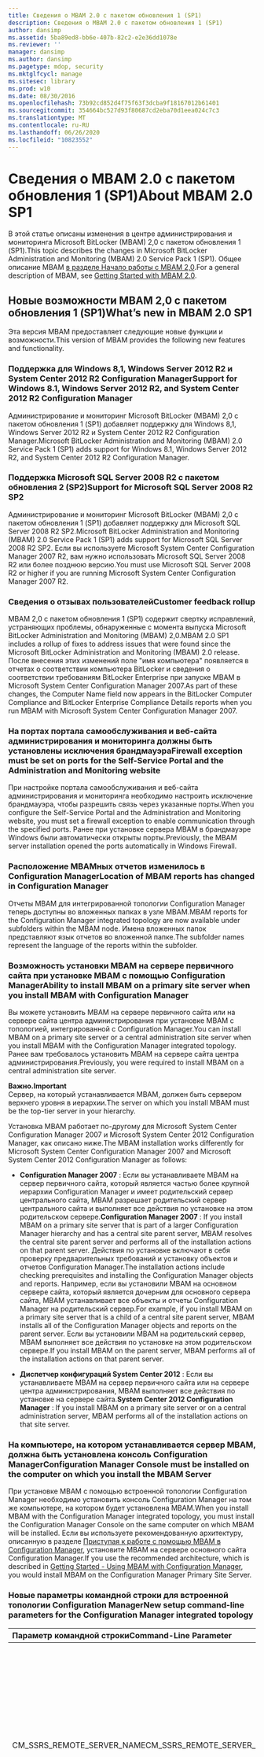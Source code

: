```yaml
---
title: Сведения о MBAM 2.0 с пакетом обновления 1 (SP1)
description: Сведения о MBAM 2.0 с пакетом обновления 1 (SP1)
author: dansimp
ms.assetid: 5ba89ed8-bb6e-407b-82c2-e2e36dd1078e
ms.reviewer: ''
manager: dansimp
ms.author: dansimp
ms.pagetype: mdop, security
ms.mktglfcycl: manage
ms.sitesec: library
ms.prod: w10
ms.date: 08/30/2016
ms.openlocfilehash: 73b92cd852d4f75f63f3dcba9f18167012b61401
ms.sourcegitcommit: 354664bc527d93f80687cd2eba70d1eea024c7c3
ms.translationtype: MT
ms.contentlocale: ru-RU
ms.lasthandoff: 06/26/2020
ms.locfileid: "10823552"
---
```

# <span data-ttu-id="f40f7-103">Сведения о MBAM 2.0 с пакетом обновления 1 (SP1)</span><span class="sxs-lookup"><span data-stu-id="f40f7-103">About MBAM 2.0 SP1</span></span>

<span data-ttu-id="f40f7-104">В этой статье описаны изменения в центре администрирования и мониторинга Microsoft BitLocker (MBAM) 2,0 с пакетом обновления 1 (SP1).</span><span class="sxs-lookup"><span data-stu-id="f40f7-104">This topic describes the changes in Microsoft BitLocker Administration and Monitoring (MBAM) 2.0 Service Pack 1 (SP1).</span></span> <span data-ttu-id="f40f7-105">Общее описание MBAM [в разделе Начало работы с MBAM 2,0](getting-started-with-mbam-20-mbam-2.md).</span><span class="sxs-lookup"><span data-stu-id="f40f7-105">For a general description of MBAM, see [Getting Started with MBAM 2.0](getting-started-with-mbam-20-mbam-2.md).</span></span>

## <a href="" id="what-s-new-in-mbam-2-0-sp1"></a><span data-ttu-id="f40f7-106">Новые возможности MBAM 2,0 с пакетом обновления 1 (SP1)</span><span class="sxs-lookup"><span data-stu-id="f40f7-106">What’s new in MBAM 2.0 SP1</span></span>

<span data-ttu-id="f40f7-107">Эта версия MBAM предоставляет следующие новые функции и возможности.</span><span class="sxs-lookup"><span data-stu-id="f40f7-107">This version of MBAM provides the following new features and functionality.</span></span>

### <span data-ttu-id="f40f7-108">Поддержка для Windows 8,1, Windows Server 2012 R2 и System Center 2012 R2 Configuration Manager</span><span class="sxs-lookup"><span data-stu-id="f40f7-108">Support for Windows 8.1, Windows Server 2012 R2, and System Center 2012 R2 Configuration Manager</span></span>

<span data-ttu-id="f40f7-109">Администрирование и мониторинг Microsoft BitLocker (MBAM) 2,0 с пакетом обновления 1 (SP1) добавляет поддержку для Windows 8,1, Windows Server 2012 R2 и System Center 2012 R2 Configuration Manager.</span><span class="sxs-lookup"><span data-stu-id="f40f7-109">Microsoft BitLocker Administration and Monitoring (MBAM) 2.0 Service Pack 1 (SP1) adds support for Windows 8.1, Windows Server 2012 R2, and System Center 2012 R2 Configuration Manager.</span></span>

### <span data-ttu-id="f40f7-110">Поддержка Microsoft SQL Server 2008 R2 с пакетом обновления 2 (SP2)</span><span class="sxs-lookup"><span data-stu-id="f40f7-110">Support for Microsoft SQL Server 2008 R2 SP2</span></span>

<span data-ttu-id="f40f7-111">Администрирование и мониторинг Microsoft BitLocker (MBAM) 2,0 с пакетом обновления 1 (SP1) добавляет поддержку для Microsoft SQL Server 2008 R2 SP2.</span><span class="sxs-lookup"><span data-stu-id="f40f7-111">Microsoft BitLocker Administration and Monitoring (MBAM) 2.0 Service Pack 1 (SP1) adds support for Microsoft SQL Server 2008 R2 SP2.</span></span> <span data-ttu-id="f40f7-112">Если вы используете Microsoft System Center Configuration Manager 2007 R2, вам нужно использовать Microsoft SQL Server 2008 R2 или более позднюю версию.</span><span class="sxs-lookup"><span data-stu-id="f40f7-112">You must use Microsoft SQL Server 2008 R2 or higher if you are running Microsoft System Center Configuration Manager 2007 R2.</span></span>

### <span data-ttu-id="f40f7-113">Сведения о отзывах пользователей</span><span class="sxs-lookup"><span data-stu-id="f40f7-113">Customer feedback rollup</span></span>

<span data-ttu-id="f40f7-114">MBAM 2,0 с пакетом обновления 1 (SP1) содержит свертку исправлений, устраняющих проблемы, обнаруженные с момента выпуска Microsoft BitLocker Administration and Monitoring (MBAM) 2,0.</span><span class="sxs-lookup"><span data-stu-id="f40f7-114">MBAM 2.0 SP1 includes a rollup of fixes to address issues that were found since the Microsoft BitLocker Administration and Monitoring (MBAM) 2.0 release.</span></span> <span data-ttu-id="f40f7-115">После внесения этих изменений поле "имя компьютера" появляется в отчетах о соответствии компьютера BitLocker и сведения о соответствии требованиям BitLocker Enterprise при запуске MBAM в Microsoft System Center Configuration Manager 2007.</span><span class="sxs-lookup"><span data-stu-id="f40f7-115">As part of these changes, the Computer Name field now appears in the BitLocker Computer Compliance and BitLocker Enterprise Compliance Details reports when you run MBAM with Microsoft System Center Configuration Manager 2007.</span></span>

### <span data-ttu-id="f40f7-116">На портах портала самообслуживания и веб-сайта администрирования и мониторинга должны быть установлены исключения брандмауэра</span><span class="sxs-lookup"><span data-stu-id="f40f7-116">Firewall exception must be set on ports for the Self-Service Portal and the Administration and Monitoring website</span></span>

<span data-ttu-id="f40f7-117">При настройке портала самообслуживания и веб-сайта администрирования и мониторинга необходимо настроить исключение брандмауэра, чтобы разрешить связь через указанные порты.</span><span class="sxs-lookup"><span data-stu-id="f40f7-117">When you configure the Self-Service Portal and the Administration and Monitoring website, you must set a firewall exception to enable communication through the specified ports.</span></span> <span data-ttu-id="f40f7-118">Ранее при установке сервера MBAM в брандмауэре Windows были автоматически открыты порты.</span><span class="sxs-lookup"><span data-stu-id="f40f7-118">Previously, the MBAM server installation opened the ports automatically in Windows Firewall.</span></span>

### <span data-ttu-id="f40f7-119">Расположение MBAMных отчетов изменилось в Configuration Manager</span><span class="sxs-lookup"><span data-stu-id="f40f7-119">Location of MBAM reports has changed in Configuration Manager</span></span>

<span data-ttu-id="f40f7-120">Отчеты MBAM для интегрированной топологии Configuration Manager теперь доступны во вложенных папках в узле MBAM.</span><span class="sxs-lookup"><span data-stu-id="f40f7-120">MBAM reports for the Configuration Manager integrated topology are now available under subfolders within the MBAM node.</span></span> <span data-ttu-id="f40f7-121">Имена вложенных папок представляют язык отчетов во вложенной папке.</span><span class="sxs-lookup"><span data-stu-id="f40f7-121">The subfolder names represent the language of the reports within the subfolder.</span></span>

### <span data-ttu-id="f40f7-122">Возможность установки MBAM на сервере первичного сайта при установке MBAM с помощью Configuration Manager</span><span class="sxs-lookup"><span data-stu-id="f40f7-122">Ability to install MBAM on a primary site server when you install MBAM with Configuration Manager</span></span>

<span data-ttu-id="f40f7-123">Вы можете установить MBAM на сервере первичного сайта или на сервере сайта центра администрирования при установке MBAM с топологией, интегрированной с Configuration Manager.</span><span class="sxs-lookup"><span data-stu-id="f40f7-123">You can install MBAM on a primary site server or a central administration site server when you install MBAM with the Configuration Manager integrated topology.</span></span> <span data-ttu-id="f40f7-124">Ранее вам требовалось установить MBAM на сервере сайта центра администрирования.</span><span class="sxs-lookup"><span data-stu-id="f40f7-124">Previously, you were required to install MBAM on a central administration site server.</span></span>

**<span data-ttu-id="f40f7-125">Важно.</span><span class="sxs-lookup"><span data-stu-id="f40f7-125">Important</span></span>**  
<span data-ttu-id="f40f7-126">Сервер, на который устанавливается MBAM, должен быть сервером верхнего уровня в иерархии.</span><span class="sxs-lookup"><span data-stu-id="f40f7-126">The server on which you install MBAM must be the top-tier server in your hierarchy.</span></span>



<span data-ttu-id="f40f7-127">Установка MBAM работает по-другому для Microsoft System Center Configuration Manager 2007 и Microsoft System Center 2012 Configuration Manager, как описано ниже.</span><span class="sxs-lookup"><span data-stu-id="f40f7-127">The MBAM installation works differently for Microsoft System Center Configuration Manager 2007 and Microsoft System Center 2012 Configuration Manager as follows:</span></span>

-   <span data-ttu-id="f40f7-128">**Configuration Manager 2007** : Если вы устанавливаете MBAM на сервер первичного сайта, который является частью более крупной иерархии Configuration Manager и имеет родительский сервер центрального сайта, MBAM разрешает родительский сервер центрального сайта и выполняет все действия по установке на этом родительском сервере.</span><span class="sxs-lookup"><span data-stu-id="f40f7-128">**Configuration Manager 2007** : If you install MBAM on a primary site server that is part of a larger Configuration Manager hierarchy and has a central site parent server, MBAM resolves the central site parent server and performs all of the installation actions on that parent server.</span></span> <span data-ttu-id="f40f7-129">Действия по установке включают в себя проверку предварительных требований и установку объектов и отчетов Configuration Manager.</span><span class="sxs-lookup"><span data-stu-id="f40f7-129">The installation actions include checking prerequisites and installing the Configuration Manager objects and reports.</span></span> <span data-ttu-id="f40f7-130">Например, если вы установили MBAM на основном сервере сайта, который является дочерним для основного сервера сайта, MBAM устанавливает все объекты и отчеты Configuration Manager на родительский сервер.</span><span class="sxs-lookup"><span data-stu-id="f40f7-130">For example, if you install MBAM on a primary site server that is a child of a central site parent server, MBAM installs all of the Configuration Manager objects and reports on the parent server.</span></span> <span data-ttu-id="f40f7-131">Если вы установили MBAM на родительский сервер, MBAM выполняет все действия по установке на этом родительском сервере.</span><span class="sxs-lookup"><span data-stu-id="f40f7-131">If you install MBAM on the parent server, MBAM performs all of the installation actions on that parent server.</span></span>

-   <span data-ttu-id="f40f7-132">**Диспетчер конфигураций System Center 2012** : Если вы устанавливаете MBAM на сервер первичного сайта или на сервере центра администрирования, MBAM выполняет все действия по установке на сервере сайта.</span><span class="sxs-lookup"><span data-stu-id="f40f7-132">**System Center 2012 Configuration Manager** : If you install MBAM on a primary site server or on a central administration server, MBAM performs all of the installation actions on that site server.</span></span>

### <a href="" id="-------------configuration-manager-console-must-be-installed-on-the--computer-on-which-you-install-the-mbam-server"></a> <span data-ttu-id="f40f7-133">На компьютере, на котором устанавливается сервер MBAM, должна быть установлена консоль Configuration Manager</span><span class="sxs-lookup"><span data-stu-id="f40f7-133">Configuration Manager Console must be installed on the computer on which you install the MBAM Server</span></span>

<span data-ttu-id="f40f7-134">При установке MBAM с помощью встроенной топологии Configuration Manager необходимо установить консоль Configuration Manager на том же компьютере, на котором будет установлена MBAM.</span><span class="sxs-lookup"><span data-stu-id="f40f7-134">When you install MBAM with the Configuration Manager integrated topology, you must install the Configuration Manager Console on the same computer on which MBAM will be installed.</span></span> <span data-ttu-id="f40f7-135">Если вы используете рекомендованную архитектуру, описанную в разделе [Приступая к работе с помощью MBAM в Configuration Manager](getting-started---using-mbam-with-configuration-manager.md), установите MBAM на сервере основного сайта Configuration Manager.</span><span class="sxs-lookup"><span data-stu-id="f40f7-135">If you use the recommended architecture, which is described in [Getting Started - Using MBAM with Configuration Manager](getting-started---using-mbam-with-configuration-manager.md), you would install MBAM on the Configuration Manager Primary Site Server.</span></span>

### <span data-ttu-id="f40f7-136">Новые параметры командной строки для встроенной топологии Configuration Manager</span><span class="sxs-lookup"><span data-stu-id="f40f7-136">New setup command-line parameters for the Configuration Manager integrated topology</span></span>

<table>
<colgroup>
<col width="33%" />
<col width="33%" />
<col width="33%" />
</colgroup>
<thead>
<tr class="header">
<th align="left"><span data-ttu-id="f40f7-137">Параметр командной строки</span><span class="sxs-lookup"><span data-stu-id="f40f7-137">Command-Line Parameter</span></span></th>
<th align="left"><span data-ttu-id="f40f7-138">Описание</span><span class="sxs-lookup"><span data-stu-id="f40f7-138">Description</span></span></th>
<th align="left"><span data-ttu-id="f40f7-139">Пример.</span><span class="sxs-lookup"><span data-stu-id="f40f7-139">Example</span></span></th>
</tr>
</thead>
<tbody>
<tr class="odd">
<td align="left"><p><span data-ttu-id="f40f7-140">CM_SSRS_REMOTE_SERVER_NAME</span><span class="sxs-lookup"><span data-stu-id="f40f7-140">CM_SSRS_REMOTE_SERVER_NAME</span></span></p></td>
<td align="left"><p><span data-ttu-id="f40f7-141">Позволяет установить отчеты Configuration Manager на удаленном сервере служб SQL Server Reporting Services (SSRS), который является частью того же сайта Configuration Manager, на который MBAM установлен.</span><span class="sxs-lookup"><span data-stu-id="f40f7-141">Enables you to install the Configuration Manager reports on a remote SQL Server Reporting Services (SSRS) server that is part of the same Configuration Manager site to which MBAM is installed.</span></span> <span data-ttu-id="f40f7-142">Вы можете присвоить этому параметру полное доменное имя сервера роли удаленной точки SSRS.</span><span class="sxs-lookup"><span data-stu-id="f40f7-142">You can set the value to the fully qualified domain name of the remote SSRS point role server.</span></span></p></td>
<td align="left"><p><span data-ttu-id="f40f7-143">MbamSetup.exe CM_SSRS_REMOTE_SERVER_NAME = ssrsServer. contoso. com</span><span class="sxs-lookup"><span data-stu-id="f40f7-143">MbamSetup.exe CM_SSRS_REMOTE_SERVER_NAME=ssrsServer.Contoso.com</span></span></p></td>
</tr>
<tr class="even">
<td align="left"><p><span data-ttu-id="f40f7-144">CM_REPORTS_ONLY</span><span class="sxs-lookup"><span data-stu-id="f40f7-144">CM_REPORTS_ONLY</span></span></p></td>
<td align="left"><p><span data-ttu-id="f40f7-145">Позволяет устанавливать только отчеты Configuration Manager, не используя другие объекты Configuration Manager, например базовые элементы, коллекции и параметры конфигурации.</span><span class="sxs-lookup"><span data-stu-id="f40f7-145">Enables you to install only the Configuration Manager reports, without other Configuration Manager objects, such as the baseline, collection, and configuration items.</span></span></p>
<div class="alert">
<strong><span data-ttu-id="f40f7-146">Примечание.</span><span class="sxs-lookup"><span data-stu-id="f40f7-146">Note</span></span></strong><br/><p><span data-ttu-id="f40f7-147">Этот параметр необходимо сочетать с параметром CM_REPORTS_COLLECTION_ID.</span><span class="sxs-lookup"><span data-stu-id="f40f7-147">You must combine this parameter with the CM_REPORTS_COLLECTION_ID parameter.</span></span></p>
</div>
<div>

</div>
<p><span data-ttu-id="f40f7-148">Допустимые значения параметров:</span><span class="sxs-lookup"><span data-stu-id="f40f7-148">Valid parameter values:</span></span></p>
<ul>
<li><p><span data-ttu-id="f40f7-149">True</span><span class="sxs-lookup"><span data-stu-id="f40f7-149">True</span></span></p></li>
<li><p><span data-ttu-id="f40f7-150">False</span><span class="sxs-lookup"><span data-stu-id="f40f7-150">False</span></span></p></li>
</ul>
<p><span data-ttu-id="f40f7-151">Вы можете сочетать этот параметр с параметром CM_SSRS_REMOTE_SERVER_NAME, если вы хотите установить отчеты только на сервер ролей удаленной точки SSRS.</span><span class="sxs-lookup"><span data-stu-id="f40f7-151">You can combine this parameter with the CM_SSRS_REMOTE_SERVER_NAME parameter if you want to install the reports only to a remote SSRS point role server.</span></span></p>
<p><span data-ttu-id="f40f7-152">Если параметр не задан или для него задано значение false, программа установки MBAM устанавливает все объекты Configuration Manager, включая отчеты.</span><span class="sxs-lookup"><span data-stu-id="f40f7-152">If you do not set the parameter or if you set it to False, MBAM Setup installs all of the Configuration Manager objects, including the reports.</span></span></p></td>
<td align="left"><p><span data-ttu-id="f40f7-153">MbamSetup.exe CM_REPORTS_ONLY = true</span><span class="sxs-lookup"><span data-stu-id="f40f7-153">MbamSetup.exe CM_REPORTS_ONLY=True</span></span></p>
<p><span data-ttu-id="f40f7-154">CM_REPORTS_COLLECTION_ID = SMS00001</span><span class="sxs-lookup"><span data-stu-id="f40f7-154">CM_REPORTS_COLLECTION_ID=SMS00001</span></span></p></td>
</tr>
<tr class="odd">
<td align="left"><p><span data-ttu-id="f40f7-155">CM_REPORTS_COLLECTION_ID</span><span class="sxs-lookup"><span data-stu-id="f40f7-155">CM_REPORTS_COLLECTION_ID</span></span></p></td>
<td align="left"><p><span data-ttu-id="f40f7-156">Идентификатор существующей коллекции, указывающий коллекцию, для которой будут отображаться данные о соответствии требованиям.</span><span class="sxs-lookup"><span data-stu-id="f40f7-156">An existing collection ID that identifies the collection for which reporting compliance data will be displayed.</span></span> <span data-ttu-id="f40f7-157">Вы можете указать любой идентификатор коллекции.</span><span class="sxs-lookup"><span data-stu-id="f40f7-157">You can specify any collection ID.</span></span> <span data-ttu-id="f40f7-158">Вы не обязаны использовать идентификатор семейства "MBAM поддерживаемые компьютеры".</span><span class="sxs-lookup"><span data-stu-id="f40f7-158">You are not required to use the “MBAM Supported Computers” collection ID.</span></span></p></td>
<td align="left"><p><span data-ttu-id="f40f7-159">MbamSetup.exe CM_REPORTS_ONLY = true</span><span class="sxs-lookup"><span data-stu-id="f40f7-159">MbamSetup.exe CM_REPORTS_ONLY=True</span></span></p>
<p><span data-ttu-id="f40f7-160">CM_REPORTS_COLLECTION_ID = SMS00001</span><span class="sxs-lookup"><span data-stu-id="f40f7-160">CM_REPORTS_COLLECTION_ID=SMS00001</span></span></p></td>
</tr>
</tbody>
</table>



### <span data-ttu-id="f40f7-161">Возможность включения и отключения текста уведомления портала самообслуживания</span><span class="sxs-lookup"><span data-stu-id="f40f7-161">Ability to turn Self-Service Portal notice text on or off</span></span>

<span data-ttu-id="f40f7-162">MBAM 2,0 с пакетом обновления 1 (SP1) позволяет отключить текст уведомления на портале самообслуживания.</span><span class="sxs-lookup"><span data-stu-id="f40f7-162">MBAM 2.0 SP1 enables you to turn off the notice text on the Self-Service Portal.</span></span> <span data-ttu-id="f40f7-163">Ранее текст уведомления отображается по умолчанию, и вы не можете отключить его.</span><span class="sxs-lookup"><span data-stu-id="f40f7-163">Previously, the notice text displayed by default, and you could not turn it off.</span></span>

**<span data-ttu-id="f40f7-164">Отключение текста уведомления</span><span class="sxs-lookup"><span data-stu-id="f40f7-164">To turn off the notice text</span></span>**

1.  <span data-ttu-id="f40f7-165">На сервере, на котором установлен портал самообслуживания, откройте службы IIS и перейдите к **сайтам &gt; Администрирование Microsoft BitLocker и отслеживайте &gt; &gt; Параметры приложений Selfservice**.</span><span class="sxs-lookup"><span data-stu-id="f40f7-165">On the server where you installed the Self-Service Portal, open Internet Information Services (IIS) and browse to **Sites &gt; Microsoft BitLocker Administration and Monitoring &gt; SelfService &gt; Application Settings**.</span></span>

2.  <span data-ttu-id="f40f7-166">В столбце **имя** выберите **DisplayNotice**и установите для него значение **false**.</span><span class="sxs-lookup"><span data-stu-id="f40f7-166">From the **Name** column, select **DisplayNotice**, and set the value to **false**.</span></span>

### <span data-ttu-id="f40f7-167">Возможность локализовать инструкцию HelpdeskText, которая указывает пользователям на дополнительные сведения о портале самообслуживания</span><span class="sxs-lookup"><span data-stu-id="f40f7-167">Ability to localize the HelpdeskText statement that points users to more Self-Service Portal information</span></span>

<span data-ttu-id="f40f7-168">Вы можете настроить локализованную версию оператора самообслуживания на портале "HelpdeskText", который сообщает конечным пользователям о том, как получить дополнительные сведения о работе с порталом самообслуживания.</span><span class="sxs-lookup"><span data-stu-id="f40f7-168">You can configure a localized version of the Self-Service Portal “HelpdeskText” statement, which tells end users how to get additional help when they are using the Self-Service Portal.</span></span> <span data-ttu-id="f40f7-169">Если вы настроили локализованный текст для инструкции, как описано в приведенных ниже инструкциях, MBAM отобразит локализованную версию.</span><span class="sxs-lookup"><span data-stu-id="f40f7-169">If you configure localized text for the statement, as described in the following instructions, MBAM will display the localized version.</span></span> <span data-ttu-id="f40f7-170">Если MBAM не удается найти локализованную версию, отобразится значение, заданное в параметре **HelpdeskText** .</span><span class="sxs-lookup"><span data-stu-id="f40f7-170">If MBAM does not find the localized version, it displays the value that is in the **HelpdeskText** parameter.</span></span>

**<span data-ttu-id="f40f7-171">Отображение локализованной версии инструкции HelpdeskText</span><span class="sxs-lookup"><span data-stu-id="f40f7-171">To display a localized version of the HelpdeskText statement</span></span>**

1.  <span data-ttu-id="f40f7-172">На сервере, на котором установлен портал самообслуживания, откройте IIS и перейдите к **сайтам &gt; Администрирование Microsoft BitLocker и отслеживайте &gt; &gt; Параметры приложений Selfservice**.</span><span class="sxs-lookup"><span data-stu-id="f40f7-172">On the server where you installed the Self-Service Portal, open IIS and browse to **Sites &gt; Microsoft BitLocker Administration and Monitoring &gt; SelfService &gt; Application Settings**.</span></span>

2.  <span data-ttu-id="f40f7-173">В области **действия** нажмите кнопку **Добавить** , чтобы открыть диалоговое окно **Добавление параметра приложения** .</span><span class="sxs-lookup"><span data-stu-id="f40f7-173">In the **Actions** pane, click **Add** to open the **Add Application Setting** dialog box.</span></span>

3.  <span data-ttu-id="f40f7-174">В поле **Name (имя** ) введите **HelpdeskText**\ _ &lt; *Language* &gt; , где &lt; *Language* &gt; — код соответствующего языка для текста.</span><span class="sxs-lookup"><span data-stu-id="f40f7-174">In the **Name** field, type **HelpdeskText**\_&lt;*language*&gt;, where &lt;*language*&gt; is the appropriate language code for the text.</span></span> <span data-ttu-id="f40f7-175">Например, чтобы создать локализованную инструкцию HelpdeskText на испанском языке, вы можете назвать параметр HelpdeskText \ _es-ES.</span><span class="sxs-lookup"><span data-stu-id="f40f7-175">For example, to create a localized HelpdeskText statement in Spanish, you would name the parameter HelpdeskText\_es-es.</span></span> <span data-ttu-id="f40f7-176">Список допустимых кодов языков, которые можно использовать, приведен в разделе [Справочник по API для поддержки языковых языков (NLS)](https://go.microsoft.com/fwlink/?LinkId=317947).</span><span class="sxs-lookup"><span data-stu-id="f40f7-176">For a list of the valid language codes that you can use, see [National Language Support (NLS) API Reference](https://go.microsoft.com/fwlink/?LinkId=317947).</span></span>

4.  <span data-ttu-id="f40f7-177">В поле **value (значение** ) введите локализованный текст, который будет отображаться для конечных пользователей.</span><span class="sxs-lookup"><span data-stu-id="f40f7-177">In the **Value** field, type the localized text that you want to display to end users.</span></span>

### <span data-ttu-id="f40f7-178">Возможность локализовать портал самообслуживания HelpdeskURL</span><span class="sxs-lookup"><span data-stu-id="f40f7-178">Ability to localize the Self-Service Portal HelpdeskURL</span></span>

<span data-ttu-id="f40f7-179">Вы можете настроить локализованную версию HelpdeskURL портала самообслуживания, которая будет отображаться для конечных пользователей по умолчанию.</span><span class="sxs-lookup"><span data-stu-id="f40f7-179">You can configure a localized version of the Self-Service Portal HelpdeskURL to display to end users by default.</span></span> <span data-ttu-id="f40f7-180">Если вы создаете локализованную версию, как описано в приведенных ниже инструкциях, MBAM находит и отображает локализованную версию.</span><span class="sxs-lookup"><span data-stu-id="f40f7-180">If you create a localized version, as described in the following instructions, MBAM finds and displays the localized version.</span></span> <span data-ttu-id="f40f7-181">Если MBAM не удается найти локализованную версию, выводится URL-адрес, настроенный для параметра HelpDeskURL.</span><span class="sxs-lookup"><span data-stu-id="f40f7-181">If MBAM does not find a localized version, it displays the URL that is configured for the HelpDeskURL parameter.</span></span>

**<span data-ttu-id="f40f7-182">Отображение локализованной HelpdeskURL</span><span class="sxs-lookup"><span data-stu-id="f40f7-182">To display a localized HelpdeskURL</span></span>**

1.  <span data-ttu-id="f40f7-183">На сервере, на котором установлен портал самообслуживания, откройте IIS и перейдите к **сайтам &gt; Администрирование Microsoft BitLocker и отслеживайте &gt; &gt; Параметры приложений Selfservice**.</span><span class="sxs-lookup"><span data-stu-id="f40f7-183">On the server where you installed the Self-Service Portal, open IIS and browse to **Sites &gt; Microsoft BitLocker Administration and Monitoring &gt; SelfService &gt; Application Settings**.</span></span>

2.  <span data-ttu-id="f40f7-184">В области **действия** нажмите кнопку **Добавить** , чтобы открыть диалоговое окно **Добавление параметра приложения** .</span><span class="sxs-lookup"><span data-stu-id="f40f7-184">In the **Actions** pane, click **Add** to open the **Add Application Setting** dialog box.</span></span>

3.  <span data-ttu-id="f40f7-185">В поле **Name (имя** ) введите **HelpdeskURL**\ _ &lt; *Language* &gt; (язык), где &lt; *Language* &gt; — код, соответствующий URL-адресу.</span><span class="sxs-lookup"><span data-stu-id="f40f7-185">In the **Name** field, type **HelpdeskURL**\_&lt;*language*&gt;, where &lt;*language*&gt; is the appropriate language code for the URL.</span></span> <span data-ttu-id="f40f7-186">Например, чтобы создать локализованный HelpdeskURL на испанском языке, вы можете назвать параметр HelpdeskURL \ _es-ES.</span><span class="sxs-lookup"><span data-stu-id="f40f7-186">For example, to create a localized HelpdeskURL in Spanish, you would name the parameter HelpdeskURL\_es-es.</span></span> <span data-ttu-id="f40f7-187">Список допустимых кодов языков, которые можно использовать, приведен в разделе [Справочник по API на языке поддержки языков (NLS)](https://go.microsoft.com/fwlink/?LinkId=317947).</span><span class="sxs-lookup"><span data-stu-id="f40f7-187">For a list of the valid language codes you can use, see [National Language Support (NLS) API Reference](https://go.microsoft.com/fwlink/?LinkId=317947).</span></span>

4.  <span data-ttu-id="f40f7-188">В поле **value (значение** ) введите локализованные HelpdeskURL, которые должны отображаться для конечных пользователей.</span><span class="sxs-lookup"><span data-stu-id="f40f7-188">In the **Value** field, type the localized HelpdeskURL that you want to display to end users.</span></span>

### <span data-ttu-id="f40f7-189">Возможность локализовать текст уведомления о портале самообслуживания</span><span class="sxs-lookup"><span data-stu-id="f40f7-189">Ability to localize the Self-Service Portal notice text</span></span>

<span data-ttu-id="f40f7-190">Вы можете настроить локализованный текст уведомлений, который будет отображаться для конечных пользователей по умолчанию на портале самообслуживания.</span><span class="sxs-lookup"><span data-stu-id="f40f7-190">You can configure localized notice text to display to end users by default in the Self-Service Portal.</span></span> <span data-ttu-id="f40f7-191">Файл notice.txt, в котором отображается текст уведомления, расположен в следующем корневом каталоге:</span><span class="sxs-lookup"><span data-stu-id="f40f7-191">The notice.txt file, which displays the notice text, is located in the following root directory:</span></span>

<span data-ttu-id="f40f7-192">&lt;Каталог установки самообслуживания *MBAM* &gt; Служба \\Self Website</span><span class="sxs-lookup"><span data-stu-id="f40f7-192">&lt;*MBAM Self-Service Install Directory*&gt;\\Self Service Website</span></span>\\

<span data-ttu-id="f40f7-193">Чтобы отобразить локализованный текст, нужно создать локализованный файл notice.txt и сохранить его в папке определенного языка в следующем каталоге:</span><span class="sxs-lookup"><span data-stu-id="f40f7-193">To display localized notice text, you create a localized notice.txt file and save it under a specific language folder in the following directory:</span></span>

<span data-ttu-id="f40f7-194">&lt;Каталог установки самообслуживания *MBAM* &gt; Служба \\Self Website</span><span class="sxs-lookup"><span data-stu-id="f40f7-194">&lt;*MBAM Self-Service Install Directory*&gt;\\Self Service Website</span></span>\\

<span data-ttu-id="f40f7-195">MBAM отображает текст уведомления, основываясь на указанных ниже правилах.</span><span class="sxs-lookup"><span data-stu-id="f40f7-195">MBAM displays the notice text, based on the following rules:</span></span>

-   <span data-ttu-id="f40f7-196">Если вы создаете локализованный файл notice.txt в соответствующей папке языка, MBAM отображает локализованный текст уведомления.</span><span class="sxs-lookup"><span data-stu-id="f40f7-196">If you create a localized notice.txt file in the appropriate language folder, MBAM displays the localized notice text.</span></span>

-   <span data-ttu-id="f40f7-197">Если MBAM не удается найти локализованную версию файла notice.txt, она отобразится в файле notice.txt по умолчанию.</span><span class="sxs-lookup"><span data-stu-id="f40f7-197">If MBAM does not find a localized version of the notice.txt file, it displays the text in the default notice.txt file.</span></span>

-   <span data-ttu-id="f40f7-198">Если MBAM не удается найти файл notice.txt по умолчанию, он отображает текст по умолчанию на портале самообслуживания.</span><span class="sxs-lookup"><span data-stu-id="f40f7-198">If MBAM does not find a default notice.txt file, it displays the default text in the Self-Service Portal.</span></span>

**<span data-ttu-id="f40f7-199">Примечание.</span><span class="sxs-lookup"><span data-stu-id="f40f7-199">Note</span></span>**  
<span data-ttu-id="f40f7-200">Если для браузера конечного пользователя выбран язык, для которого не указана соответствующая языковая вложенная папка или notice.txt, отобразится текст в файле notice.txt в следующем корневом каталоге:</span><span class="sxs-lookup"><span data-stu-id="f40f7-200">If an end user’s browser is set to a language that does not have a corresponding language subfolder or notice.txt, the text that is in the notice.txt file in the following root directory is displayed:</span></span>

<span data-ttu-id="f40f7-201">&lt;Каталог установки самообслуживания *MBAM* &gt; Служба \\Self Website</span><span class="sxs-lookup"><span data-stu-id="f40f7-201">&lt;*MBAM Self-Service Install Directory*&gt;\\Self Service Website</span></span>\\



**<span data-ttu-id="f40f7-202">Создание локализованного notice.txt файла</span><span class="sxs-lookup"><span data-stu-id="f40f7-202">To create a localized notice.txt file</span></span>**

1.  <span data-ttu-id="f40f7-203">На сервере, на котором установлен портал самообслуживания, создайте &lt; *language* &gt; папку языка в следующем каталоге, где &lt; *Language* &gt; — имя локализованного языка:</span><span class="sxs-lookup"><span data-stu-id="f40f7-203">On the server where you installed the Self-Service Portal, create a &lt;*language*&gt; folder in the following directory, where &lt;*language*&gt; represents the name of the localized language:</span></span>

    <span data-ttu-id="f40f7-204">&lt;Каталог установки самообслуживания *MBAM* &gt; Служба \\Self Website</span><span class="sxs-lookup"><span data-stu-id="f40f7-204">&lt;*MBAM Self-Service Install Directory*&gt;\\Self Service Website</span></span>\\

    **<span data-ttu-id="f40f7-205">Примечание.</span><span class="sxs-lookup"><span data-stu-id="f40f7-205">Note</span></span>**  
    <span data-ttu-id="f40f7-206">Некоторые языковые папки уже существуют, поэтому вам может потребоваться ее создать.</span><span class="sxs-lookup"><span data-stu-id="f40f7-206">Some language folders already exist, so you may not have to create one.</span></span> <span data-ttu-id="f40f7-207">Если вы хотите создать папку для языка, ознакомьтесь со справочными материалами о [поддержке языковых версий (NLS)](https://go.microsoft.com/fwlink/?LinkId=317947) и просмотрите список допустимых имен, которые можно использовать для &lt; *language* &gt; папки языка.</span><span class="sxs-lookup"><span data-stu-id="f40f7-207">If you do need to create a language folder, see [National Language Support (NLS) API Reference](https://go.microsoft.com/fwlink/?LinkId=317947) for a list of the valid names that you can use for the &lt;*language*&gt; folder.</span></span>



2.  <span data-ttu-id="f40f7-208">Создайте notice.txt файл, содержащий локализованный текст уведомления.</span><span class="sxs-lookup"><span data-stu-id="f40f7-208">Create a notice.txt file that contains the localized notice text.</span></span>

3.  <span data-ttu-id="f40f7-209">Сохраните файл notice.txt в &lt; *language* &gt; папке Language.</span><span class="sxs-lookup"><span data-stu-id="f40f7-209">Save the notice.txt file in the &lt;*language*&gt; folder.</span></span> <span data-ttu-id="f40f7-210">Например, чтобы создать локализованный файл notice.txt на испанском языке, вы должны сохранить локализованный файл notice.txt в следующей папке:</span><span class="sxs-lookup"><span data-stu-id="f40f7-210">For example, to create a localized notice.txt file in Spanish, you would save the localized notice.txt file in the following folder:</span></span>

    <span data-ttu-id="f40f7-211">&lt;Каталог установки самообслуживания *MBAM* &gt; Служба \\Self Website\\es-ES</span><span class="sxs-lookup"><span data-stu-id="f40f7-211">&lt;*MBAM Self-Service Install Directory*&gt;\\Self Service Website\\es-es</span></span>

## <span data-ttu-id="f40f7-212">Обновление до MBAM 2,0 с пакетом обновления 1 (SP1)</span><span class="sxs-lookup"><span data-stu-id="f40f7-212">Upgrading to MBAM 2.0 SP1</span></span>


<span data-ttu-id="f40f7-213">Вы можете выполнить обновление до MBAM 2,0 SP1 из любой предыдущей версии MBAM.</span><span class="sxs-lookup"><span data-stu-id="f40f7-213">You can upgrade to MBAM 2.0 SP1 from any previous version of MBAM.</span></span>

### <span data-ttu-id="f40f7-214">Обновление инфраструктуры MBAM</span><span class="sxs-lookup"><span data-stu-id="f40f7-214">Upgrading the MBAM infrastructure</span></span>

<span data-ttu-id="f40f7-215">Вы можете обновить инфраструктуру сервера MBAM до MBAM 2,0 SP1 следующим образом:</span><span class="sxs-lookup"><span data-stu-id="f40f7-215">You can upgrade the MBAM Server infrastructure to MBAM 2.0 SP1 as follows:</span></span>

<span data-ttu-id="f40f7-216">**Замена на сервере вручную**: необходимо вручную удалить существующую инфраструктуру сервера MBAM, а затем установить инфраструктуру сервера MBAM 2,0 с пакетом обновления 1 (SP1).</span><span class="sxs-lookup"><span data-stu-id="f40f7-216">**Manual in-place server replacement**: You must manually uninstall the existing MBAM Server infrastructure, and then install the MBAM 2.0 SP1 Server infrastructure.</span></span> <span data-ttu-id="f40f7-217">Вам не нужно удалять базы данных, чтобы выполнить обновление.</span><span class="sxs-lookup"><span data-stu-id="f40f7-217">You do not have to remove the databases to do the upgrade.</span></span> <span data-ttu-id="f40f7-218">Вместо этого вы выбираете существующие базы данных, которые были созданы в предыдущей версии MBAM.</span><span class="sxs-lookup"><span data-stu-id="f40f7-218">Instead, you select the existing databases, which the previous version of MBAM created.</span></span> <span data-ttu-id="f40f7-219">После того как MBAM 2,0 с пакетом обновления 1 (SP1) переносит существующие базы данных в MBAM 2,0 SP1.</span><span class="sxs-lookup"><span data-stu-id="f40f7-219">The MBAM 2.0 SP1 upgrade installation then migrates the existing databases to MBAM 2.0 SP1.</span></span>

<span data-ttu-id="f40f7-220">**Обновление распределенного клиента**: Если вы используете автономную топологию MBAM, вы можете сразу обновить клиенты MBAM после установки инфраструктуры сервера MBAM 2,0 с пакетом обновления 1 (SP1).</span><span class="sxs-lookup"><span data-stu-id="f40f7-220">**Distributed client upgrade**: If you are using the Stand-alone MBAM topology, you can upgrade the MBAM Clients gradually after you install the MBAM 2.0 SP1 Server infrastructure.</span></span>

<span data-ttu-id="f40f7-221">После того как вы обновите инфраструктуру сервера MBAM, клиенты MBAM 1,0 или 2,0 будут успешно сообщать сервер MBAM 2,0 SP1 и сохранит данные для восстановления, но соответствие требованиям будет основано на политиках, доступных для версии MBAM клиента, установленной в настоящее время.</span><span class="sxs-lookup"><span data-stu-id="f40f7-221">After you upgrade the MBAM Server infrastructure, MBAM 1.0 or 2.0 Clients will report to the MBAM 2.0 SP1 Server successfully and will store the recovery data, but compliance will be based on the policies available for the MBAM Client version that is currently installed.</span></span> <span data-ttu-id="f40f7-222">Чтобы включить отчеты о политиках MBAM 2,0 с пакетом обновления 1 (SP1), необходимо обновить клиентские компьютеры до MBAM 2,0 SP1.</span><span class="sxs-lookup"><span data-stu-id="f40f7-222">To enable reporting against MBAM 2.0 SP1 policies, you must upgrade client computers to MBAM 2.0 SP1.</span></span> <span data-ttu-id="f40f7-223">Вы можете обновить клиентские компьютеры до MBAM 2,0 с пакетом обновления 1 (SP1) без удаления прежнего клиента, после чего клиент начнет применять и сообщать о них, основываясь на политиках MBAM 2,0 с пакетом обновления 1 (SP1).</span><span class="sxs-lookup"><span data-stu-id="f40f7-223">You can upgrade the client computers to the MBAM 2.0 SP1 Client without uninstalling the previous Client, and the Client will start to apply and report, based on the MBAM 2.0 SP1 policies.</span></span>

<span data-ttu-id="f40f7-224">Дополнительные сведения об обновлении MBAM серверов можно найти в разделе [Обновление предыдущих версий MBAM](upgrading-from-previous-versions-of-mbam.md).</span><span class="sxs-lookup"><span data-stu-id="f40f7-224">For more information about upgrading the MBAM servers, see [Upgrading from Previous Versions of MBAM](upgrading-from-previous-versions-of-mbam.md).</span></span>

### <span data-ttu-id="f40f7-225">Обновление клиента MBAM до MBAM 2,0 с пакетом обновления 1 (SP1)</span><span class="sxs-lookup"><span data-stu-id="f40f7-225">Upgrading the MBAM Client to MBAM 2.0 SP1</span></span>

<span data-ttu-id="f40f7-226">Чтобы обновить компьютеры конечных пользователей до клиента MBAM 2,0 SP1, запустите **MbamClientSetup.exe** на каждом клиентском компьютере.</span><span class="sxs-lookup"><span data-stu-id="f40f7-226">To upgrade end-user computers to the MBAM 2.0 SP1 Client, run **MbamClientSetup.exe** on each client computer.</span></span> <span data-ttu-id="f40f7-227">Установщик автоматически обновляет клиент для клиента MBAM 2,0 SP1.</span><span class="sxs-lookup"><span data-stu-id="f40f7-227">The installer automatically updates the Client to the MBAM 2.0 SP1 Client.</span></span> <span data-ttu-id="f40f7-228">После установки клиентские компьютеры не требуется перезагружать, а клиент MBAM 2,0 SP1 начинает применять и сообщать о политиках MBAM 2,0 с пакетом обновления 1 (SP1).</span><span class="sxs-lookup"><span data-stu-id="f40f7-228">After the installation, client computers do not have to be rebooted, and the MBAM 2.0 SP1 Client starts to apply and report against MBAM 2.0 SP1 policies.</span></span>

<span data-ttu-id="f40f7-229">Если вы используете MBAM с Configuration Manager, вы должны обновить клиентские компьютеры MBAM до MBAM 2,0 с пакетом обновления 1 (SP1).</span><span class="sxs-lookup"><span data-stu-id="f40f7-229">If you are using MBAM with Configuration Manager, you must upgrade the MBAM client computers to MBAM 2.0 SP1.</span></span>

<span data-ttu-id="f40f7-230">Дополнительные сведения о том, как обновить клиентские компьютеры MBAM, можно найти в разделе [обновление с предыдущей версии MBAM](upgrading-from-previous-versions-of-mbam.md).</span><span class="sxs-lookup"><span data-stu-id="f40f7-230">For more information about upgrading the MBAM client computers, see [Upgrading from Previous Versions of MBAM](upgrading-from-previous-versions-of-mbam.md).</span></span>

## <span data-ttu-id="f40f7-231">Установка и обновление до MBAM 2,0 с пакетом обновления 1 (SP1) с помощью Configuration Manager</span><span class="sxs-lookup"><span data-stu-id="f40f7-231">Installing or upgrading to MBAM 2.0 SP1 with Configuration Manager</span></span>


<span data-ttu-id="f40f7-232">В этом разделе описаны требования при установке MBAM 2,0 SP1 как новой установки или обновления предыдущей версии MBAM 2,0 с пакетом обновления 1 (SP1).</span><span class="sxs-lookup"><span data-stu-id="f40f7-232">This section describes the requirements when you are installing MBAM 2.0 SP1 as a new installation or as an upgrade to a previous MBAM 2.0 SP1 installation.</span></span>

### <span data-ttu-id="f40f7-233">Файлы, необходимые для установки MBAM 2,0 с пакетом обновления 1 (SP1), если вы используете MBAM в Configuration Manager</span><span class="sxs-lookup"><span data-stu-id="f40f7-233">Required files for installing MBAM 2.0 SP1 if you are using MBAM with Configuration Manager</span></span>

<span data-ttu-id="f40f7-234">Если вы устанавливаете MBAM в первый раз и используете MBAM 2,0 SP1 с помощью System Center Configuration Manager, вы должны создать или изменить MOF-файлы, чтобы обеспечить правильную работу MBAM в Configuration Manager.</span><span class="sxs-lookup"><span data-stu-id="f40f7-234">If you are installing MBAM for the first time and you are using MBAM 2.0 SP1 with System Center Configuration Manager, you must create or edit mof files to enable MBAM to work correctly with Configuration Manager.</span></span>

-   **<span data-ttu-id="f40f7-235">MOF-файл Configuration.</span><span class="sxs-lookup"><span data-stu-id="f40f7-235">configuration.mof file</span></span>**

    -   <span data-ttu-id="f40f7-236">Если вы используете Configuration Manager 2007, вам необходимо изменить файл Configuration. mof, выполнив шаг 3 из элемента **Обновление файла Configuration. mof, если вы обновите систему до MBAM 2,0 SP1 и используете MBAM с Configuration Manager 2007**, который следует за этим элементом.</span><span class="sxs-lookup"><span data-stu-id="f40f7-236">If you are using Configuration Manager 2007, you must edit the configuration.mof file by completing step 3 from the item **Update the configuration.mof file if you upgrade to MBAM 2.0 SP1 and you are using MBAM with Configuration Manager 2007**, which follows this item.</span></span>

    -   <span data-ttu-id="f40f7-237">Если вы используете System Center 2012 Configuration Manager, измените файл Configuration. mof, следуя инструкциям в разделе [изменение файла Configuration. mof](edit-the-configurationmof-file.md).</span><span class="sxs-lookup"><span data-stu-id="f40f7-237">If you are using System Center 2012 Configuration Manager, edit the configuration.mof file by following the instructions in [Edit the Configuration.mof File](edit-the-configurationmof-file.md).</span></span>

-   <span data-ttu-id="f40f7-238">**SMS \ _def. mof** — следуйте инструкциям в разделе [Создание или изменение файла SMS \ _def. mof](create-or-edit-the-sms-defmof-file.md).</span><span class="sxs-lookup"><span data-stu-id="f40f7-238">**sms\_def.mof file** – follow the instructions in [Create or Edit the Sms\_def.mof File](create-or-edit-the-sms-defmof-file.md).</span></span>

### <span data-ttu-id="f40f7-239">Обновление файла Configuration. mof при переходе на MBAM 2,0 с пакетом обновления 1 (MBAM) с помощью Configuration Manager 2007</span><span class="sxs-lookup"><span data-stu-id="f40f7-239">Update the configuration.mof file if you upgrade to MBAM 2.0 SP1 and you are using MBAM with Configuration Manager 2007</span></span>

<span data-ttu-id="f40f7-240">Если вы выполняете обновление до MBAM 2,0 SP1 и используете MBAM с Configuration Manager 2007, необходимо обновить файл Configuration. mof, чтобы убедиться, что MBAM 2,0 SP1 работает правильно.</span><span class="sxs-lookup"><span data-stu-id="f40f7-240">If you are upgrading to MBAM 2.0 SP1 and you are using MBAM with Configuration Manager 2007, you must update the configuration.mof file to ensure that MBAM 2.0 SP1 works correctly.</span></span>

**<span data-ttu-id="f40f7-241">Чтобы обновить файл Configuration. mof, выполните указанные ниже действия.</span><span class="sxs-lookup"><span data-stu-id="f40f7-241">To update the configuration.mof file:</span></span>**

1.  <span data-ttu-id="f40f7-242">На сервере Configuration Manager перейдите в расположение файла Configuration. mof.</span><span class="sxs-lookup"><span data-stu-id="f40f7-242">On the Configuration Manager Server, browse to the location of the Configuration.mof file:</span></span>

    <span data-ttu-id="f40f7-243">&lt;CMInstallLocation &gt; \\Inboxes\\clifiles.src\\hinv</span><span class="sxs-lookup"><span data-stu-id="f40f7-243">&lt;CMInstallLocation&gt;\\Inboxes\\clifiles.src\\hinv</span></span>\\

    <span data-ttu-id="f40f7-244">При установке по умолчанию в качестве расположения установки используется%systemdrive%\\Program Files (x86) \\Microsoft Configuration Manager.</span><span class="sxs-lookup"><span data-stu-id="f40f7-244">On a default installation, the installation location is %systemdrive%\\Program Files (x86)\\Microsoft Configuration Manager.</span></span>

2.  <span data-ttu-id="f40f7-245">Проверьте блок кода, который вы добавите в файл Configuration. mof, и удалите его.</span><span class="sxs-lookup"><span data-stu-id="f40f7-245">Review the block of code that you appended to the configuration.mof file, and delete it.</span></span> <span data-ttu-id="f40f7-246">Блок кода будет выглядеть примерно так, как показано на следующем этапе.</span><span class="sxs-lookup"><span data-stu-id="f40f7-246">The block of code will be similar to the one shown in the following step.</span></span>

3.  <span data-ttu-id="f40f7-247">Скопируйте приведенный ниже блок кода и добавьте его в файл Configuration. mof, чтобы добавить в файл указанные ниже требуемые классы MBAM:</span><span class="sxs-lookup"><span data-stu-id="f40f7-247">Copy the following block of code, and then append it to the configuration.mof file to add the following required MBAM classes to the file:</span></span>

    ``` syntax
    //===================================================
    // Microsoft BitLocker Administration and Monitoring 
    //===================================================

    # pragma namespace ("\\\\.\\root\\cimv2")
    # pragma deleteclass("Win32_BitLockerEncryptionDetails", NOFAIL) 

    [Union, ViewSources{"select DeviceId, BitlockerPersistentVolumeId, BitLockerManagementPersistentVolumeId, BitLockerManagementVolumeType, DriveLetter, Compliant, ReasonsForNonCompliance, KeyProtectorTypes, EncryptionMethod, ConversionStatus, ProtectionStatus, IsAutoUnlockEnabled from Mbam_Volume"}, ViewSpaces{"\\\\.\\root\\microsoft\\mbam"}, dynamic, Provider("MS_VIEW_INSTANCE_PROVIDER")]
    class Win32_BitLockerEncryptionDetails
    {
        [PropertySources{"DeviceId"},key]
        String     DeviceId;
        [PropertySources{"BitlockerPersistentVolumeId"}]
        String     BitlockerPersistentVolumeId;
        [PropertySources{"BitLockerManagementPersistentVolumeId"}]
        String     MbamPersistentVolumeId;
        //UNKNOWN = 0, OS_Volume = 1, FIXED_VOLUME = 2, REMOVABLE_VOLUME = 3
        [PropertySources{"BitLockerManagementVolumeType"}]
        SInt32     MbamVolumeType;
        [PropertySources{"DriveLetter"}]
        String     DriveLetter;
        //VOLUME_NOT_COMPLIANT = 0, VOLUME_COMPLIANT = 1, NOT_APPLICABLE = 2
        [PropertySources{"Compliant"}]
        SInt32     Compliant;
        [PropertySources{"ReasonsForNonCompliance"}]
        SInt32     ReasonsForNonCompliance[];
        [PropertySources{"KeyProtectorTypes"}]
        SInt32     KeyProtectorTypes[];
        [PropertySources{"EncryptionMethod"}]
        SInt32     EncryptionMethod;
        [PropertySources{"ConversionStatus"}]
        SInt32     ConversionStatus;
        [PropertySources{"ProtectionStatus"}]
        SInt32     ProtectionStatus;
        [PropertySources{"IsAutoUnlockEnabled"}]
        Boolean     IsAutoUnlockEnabled;
    };

    # pragma namespace ("\\\\.\\root\\cimv2")
    # pragma deleteclass("Win32Reg_MBAMPolicy", NOFAIL)
     [DYNPROPS]
    Class Win32Reg_MBAMPolicy
    {
        [key]
        string KeyName;

        //General encryption requirements
        UInt32    OsDriveEncryption;
        UInt32    FixedDataDriveEncryption;
        UInt32    EncryptionMethod;

        //Required protectors properties
        UInt32    OsDriveProtector;
        UInt32    FixedDataDriveAutoUnlock;
        UInt32    FixedDataDrivePassphrase;

        //MBAM agent fields
        Uint32    MBAMPolicyEnforced;
        string    LastConsoleUser;
        datetime  UserExemptionDate;
        UInt32    MBAMMachineError;

        // Encoded computer name
        string    EncodedComputerName;
    };

     [DYNPROPS]
    Instance of Win32Reg_MBAMPolicy
    {
        KeyName="BitLocker policy";

        //General encryption requirements
        [PropertyContext("Local|HKEY_LOCAL_MACHINE\\SOFTWARE\\Policies\\Microsoft\\FVE\\MDOPBitLockerManagement|ShouldEncryptOsDrive"),Dynamic,Provider("RegPropProv")]
        OsDriveEncryption;
        [PropertyContext("Local|HKEY_LOCAL_MACHINE\\SOFTWARE\\Policies\\Microsoft\\FVE\\MDOPBitLockerManagement|ShouldEncryptFixedDataDrive"),Dynamic,Provider("RegPropProv")]
        FixedDataDriveEncryption;
        [PropertyContext("Local|HKEY_LOCAL_MACHINE\\SOFTWARE\\Policies\\Microsoft\\FVE|EncryptionMethod"),Dynamic,Provider("RegPropProv")]
        EncryptionMethod;

        //Required protectors properties
        [PropertyContext("Local|HKEY_LOCAL_MACHINE\\SOFTWARE\\Microsoft\\MBAM|OSVolumeProtectorPolicy"),Dynamic,Provider("RegPropProv")]
        OsDriveProtector;
        [PropertyContext("Local|HKEY_LOCAL_MACHINE\\SOFTWARE\\Policies\\Microsoft\\FVE\\MDOPBitLockerManagement|AutoUnlockFixedDataDrive"),Dynamic,Provider("RegPropProv")]
        FixedDataDriveAutoUnlock;
        [PropertyContext("Local|HKEY_LOCAL_MACHINE\\SOFTWARE\\Policies\\Microsoft\\FVE|FDVPassphrase"),Dynamic,Provider("RegPropProv")]
        FixedDataDrivePassphrase;

        //MBAM agent fields
        [PropertyContext("Local|HKEY_LOCAL_MACHINE\\SOFTWARE\\Microsoft\\MBAM|MBAMPolicyEnforced"),Dynamic,Provider("RegPropProv")]
        MBAMPolicyEnforced;
        [PropertyContext("Local|HKEY_LOCAL_MACHINE\\SOFTWARE\\Microsoft\\MBAM|LastConsoleUser"),Dynamic,Provider("RegPropProv")]
        LastConsoleUser;
        [PropertyContext("Local|HKEY_LOCAL_MACHINE\\SOFTWARE\\Microsoft\\MBAM|UserExemptionDate"),Dynamic,Provider("RegPropProv")]
        UserExemptionDate; //Registry value should be string in the format of yyyymmddHHMMSS.mmmmmmsUUU
        [PropertyContext("Local|HKEY_LOCAL_MACHINE\\SOFTWARE\\Microsoft\\MBAM|MBAMMachineError"),Dynamic,Provider("RegPropProv")]
        MBAMMachineError;
        [PropertyContext("Local|HKEY_LOCAL_MACHINE\\SOFTWARE\\Microsoft\\MBAM|EncodedComputerName"),Dynamic,Provider("RegPropProv")]
        EncodedComputerName;
    };

    # pragma namespace ("\\\\.\\root\\cimv2")
    # pragma deleteclass("Win32Reg_MBAMPolicy_64", NOFAIL)
    [DYNPROPS]
    Class Win32Reg_MBAMPolicy_64
    {
        [key]
        string KeyName;

        //General encryption requirements
        UInt32    OsDriveEncryption;
        UInt32    FixedDataDriveEncryption;
        UInt32    EncryptionMethod;

        //Required protectors properties
        UInt32    OsDriveProtector;
        UInt32    FixedDataDriveAutoUnlock;
        UInt32    FixedDataDrivePassphrase;

        //MBAM agent fields
        Uint32    MBAMPolicyEnforced;
        string    LastConsoleUser;
        datetime  UserExemptionDate; //Registry value should be string in the format of yyyymmddHHMMSS.mmmmmmsUUU
        UInt32    MBAMMachineError;

        // Encoded computer name
        string    EncodedComputerName;
    };

    [DYNPROPS]
    Instance of Win32Reg_MBAMPolicy_64
    {
        KeyName="BitLocker policy 64";

        //General encryption requirements
        [PropertyContext("Local|HKEY_LOCAL_MACHINE\\SOFTWARE\\Policies\\Microsoft\\FVE\\MDOPBitLockerManagement|ShouldEncryptOsDrive"),Dynamic,Provider("RegPropProv")]
        OsDriveEncryption;
        [PropertyContext("Local|HKEY_LOCAL_MACHINE\\SOFTWARE\\Policies\\Microsoft\\FVE\\MDOPBitLockerManagement|ShouldEncryptFixedDataDrive"),Dynamic,Provider("RegPropProv")]
        FixedDataDriveEncryption;
        [PropertyContext("Local|HKEY_LOCAL_MACHINE\\SOFTWARE\\Policies\\Microsoft\\FVE|EncryptionMethod"),Dynamic,Provider("RegPropProv")]
        EncryptionMethod;

        //Required protectors properties
        [PropertyContext("Local|HKEY_LOCAL_MACHINE\\SOFTWARE\\Microsoft\\MBAM|OSVolumeProtectorPolicy"),Dynamic,Provider("RegPropProv")]
        OsDriveProtector;
        [PropertyContext("Local|HKEY_LOCAL_MACHINE\\SOFTWARE\\Policies\\Microsoft\\FVE\\MDOPBitLockerManagement|AutoUnlockFixedDataDrive"),Dynamic,Provider("RegPropProv")]
        FixedDataDriveAutoUnlock;
        [PropertyContext("Local|HKEY_LOCAL_MACHINE\\SOFTWARE\\Policies\\Microsoft\\FVE|FDVPassphrase"),Dynamic,Provider("RegPropProv")]
        FixedDataDrivePassphrase;

        //MBAM agent fields
        [PropertyContext("Local|HKEY_LOCAL_MACHINE\\SOFTWARE\\Microsoft\\MBAM|MBAMPolicyEnforced"),Dynamic,Provider("RegPropProv")]
        MBAMPolicyEnforced;
         [PropertyContext("Local|HKEY_LOCAL_MACHINE\\SOFTWARE\\Microsoft\\MBAM|LastConsoleUser"),Dynamic,Provider("RegPropProv")]
        LastConsoleUser;
        [PropertyContext("Local|HKEY_LOCAL_MACHINE\\SOFTWARE\\Microsoft\\MBAM|UserExemptionDate"),Dynamic,Provider("RegPropProv")]
        UserExemptionDate; //Registry value should be string in the format of yyyymmddHHMMSS.mmmmmmsUUU
        [PropertyContext("Local|HKEY_LOCAL_MACHINE\\SOFTWARE\\Microsoft\\MBAM|MBAMMachineError"),Dynamic,Provider("RegPropProv")]
        MBAMMachineError;
        [PropertyContext("Local|HKEY_LOCAL_MACHINE\\SOFTWARE\\Microsoft\\MBAM|EncodedComputerName"),Dynamic,Provider("RegPropProv")]
        EncodedComputerName;
    };

    # pragma namespace ("\\\\.\\root\\cimv2")
    # pragma deleteclass("CCM_OperatingSystemExtended", NOFAIL)
    [Union, ViewSources{"select Name,OperatingSystemSKU from Win32_OperatingSystem"}, ViewSpaces{"\\\\.\\root\\cimv2"},
    dynamic,Provider("MS_VIEW_INSTANCE_PROVIDER")]
    class CCM_OperatingSystemExtended
    {
        [PropertySources{"Name"},key]
        string     Name;
        [PropertySources{"OperatingSystemSKU"}]
        uint32     SKU;
    };

    # pragma namespace ("\\\\.\\root\\cimv2")
    # pragma deleteclass("CCM_ComputerSystemExtended", NOFAIL)
    [Union, ViewSources{"select Name,PCSystemType from Win32_ComputerSystem"}, ViewSpaces{"\\\\.\\root\\cimv2"},
    dynamic,Provider("MS_VIEW_INSTANCE_PROVIDER")]
    class CCM_ComputerSystemExtended
    {
        [PropertySources{"Name"},key]
        string     Name;
        [PropertySources{"PCSystemType"}]
        uint16     PCSystemType;
    };

    //=======================================================
    // Microsoft BitLocker Administration and Monitoring end
    //=======================================================

    ```

### <span data-ttu-id="f40f7-248">Перевод MBAM 2,0 SP1</span><span class="sxs-lookup"><span data-stu-id="f40f7-248">Translation of MBAM 2.0 SP1</span></span>

<span data-ttu-id="f40f7-249">MBAM 2,0 с пакетом обновления 1 (SP1) теперь доступен на следующих языках:</span><span class="sxs-lookup"><span data-stu-id="f40f7-249">MBAM 2.0 SP1 is now available in the following languages:</span></span>

-   <span data-ttu-id="f40f7-250">Английский (США) EN-US</span><span class="sxs-lookup"><span data-stu-id="f40f7-250">English (United States) en-US</span></span>
-   <span data-ttu-id="f40f7-251">Французский (Франция) fr-FR</span><span class="sxs-lookup"><span data-stu-id="f40f7-251">French (France) fr-FR</span></span>
-   <span data-ttu-id="f40f7-252">Итальянский (Италия) IT-IT</span><span class="sxs-lookup"><span data-stu-id="f40f7-252">Italian (Italy) it-IT</span></span>
-   <span data-ttu-id="f40f7-253">Немецкий (Германия) de-DE</span><span class="sxs-lookup"><span data-stu-id="f40f7-253">German (Germany) de-DE</span></span>
-   <span data-ttu-id="f40f7-254">Испанский, Международная Сортировка (Испания) ES-ES</span><span class="sxs-lookup"><span data-stu-id="f40f7-254">Spanish, International Sort (Spain) es-ES</span></span>
-   <span data-ttu-id="f40f7-255">Корейский (Корея) ko-KR</span><span class="sxs-lookup"><span data-stu-id="f40f7-255">Korean (Korea) ko-KR</span></span>
-   <span data-ttu-id="f40f7-256">Японский (Япония) ja-JP</span><span class="sxs-lookup"><span data-stu-id="f40f7-256">Japanese (Japan) ja-JP</span></span>
-   <span data-ttu-id="f40f7-257">Португальский (Бразилия) Пт — BR</span><span class="sxs-lookup"><span data-stu-id="f40f7-257">Portuguese (Brazil) pt-BR</span></span>
-   <span data-ttu-id="f40f7-258">Русский (Россия) ru-RU</span><span class="sxs-lookup"><span data-stu-id="f40f7-258">Russian (Russia) ru-RU</span></span>
-   <span data-ttu-id="f40f7-259">Китайская традиционная zh-TW</span><span class="sxs-lookup"><span data-stu-id="f40f7-259">Chinese Traditional zh-TW</span></span>
-   <span data-ttu-id="f40f7-260">Китайский (упрощенное письмо) — CN</span><span class="sxs-lookup"><span data-stu-id="f40f7-260">Chinese Simplified zh-CN</span></span>

## <span data-ttu-id="f40f7-261">Получение технологий для MDOP</span><span class="sxs-lookup"><span data-stu-id="f40f7-261">How to Get MDOP Technologies</span></span>

<span data-ttu-id="f40f7-262">MBAM 2,0 с пакетом обновления 1 (SP1) входит в состав пакета оптимизации для настольных систем Майкрософт (MDOP).</span><span class="sxs-lookup"><span data-stu-id="f40f7-262">MBAM 2.0 SP1 is a part of the Microsoft Desktop Optimization Pack (MDOP).</span></span> <span data-ttu-id="f40f7-263">MDOP входит в состав Microsoft Software Assurance.</span><span class="sxs-lookup"><span data-stu-id="f40f7-263">MDOP is part of Microsoft Software Assurance.</span></span> <span data-ttu-id="f40f7-264">Дополнительные сведения о программе Software Assurance и приобретении MDOP можно найти в [статьях получение MDOP](https://go.microsoft.com/fwlink/?LinkId=322049) ( https://go.microsoft.com/fwlink/?LinkId=322049) .</span><span class="sxs-lookup"><span data-stu-id="f40f7-264">For more information about Microsoft Software Assurance and acquiring MDOP, see [How Do I Get MDOP](https://go.microsoft.com/fwlink/?LinkId=322049) (https://go.microsoft.com/fwlink/?LinkId=322049).</span></span>

## <span data-ttu-id="f40f7-265">Статьи по теме</span><span class="sxs-lookup"><span data-stu-id="f40f7-265">Related topics</span></span>

[<span data-ttu-id="f40f7-266">Заметки о выпуске для MBAM 2.0 с пакетом обновления 1 (SP1)</span><span class="sxs-lookup"><span data-stu-id="f40f7-266">Release Notes for MBAM 2.0 SP1</span></span>](release-notes-for-mbam-20-sp1.md)









